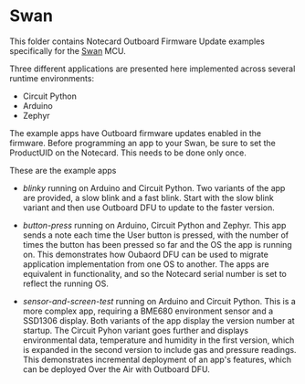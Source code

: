 # Swan

This folder contains  Notecard Outboard Firmware Update examples specifically for the [Swan](https://blues.io/products/swan/) MCU.

Three different applications are presented here implemented across several runtime environments:

* Circuit Python
* Arduino
* Zephyr

The example apps have Outboard firmware updates enabled in the firmware. Before programming an app to your Swan, be sure to set the ProductUID on the Notecard. This needs to be done only once.

These are the example apps

* *blinky* running on Arduino and Circuit Python. Two variants of the app are provided, a slow blink and a fast blink. Start with the slow blink variant and then use Outboard DFU to update to the faster version.

* *button-press* running on Arduino, Circuit Python and Zephyr. This app sends a note each time the User button is pressed, with the number of times the button has been pressed so far and the OS the app is running on. This demonstrates how Oubaord DFU can be used to migrate application implementation from one OS to another. The apps are equivalent in functionality, and so the Notecard serial number is set to reflect the running OS.

* *sensor-and-screen-test* running on Arduino and Circuit Python. This is a more complex app, requiring a BME680 environment sensor and a SSD1306 display. Both variants of the app display the version number at startup. The Circuit Pyhon variant goes further and displays environmental data, temperature and humidity in the first version, which is expanded in the second version to include gas and pressure readings. This demonstrates incremental deployment of an app's features, which can be deployed Over the Air with Outboard DFU.

